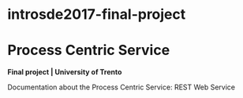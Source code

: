 # introsde2017-final-project
# Process Centric Service
**Final project | University of Trento**

Documentation about the Process Centric Service: REST Web Service

